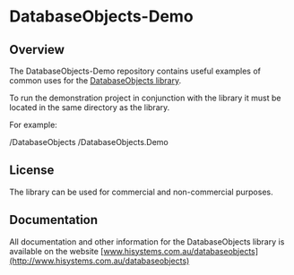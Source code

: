 ﻿DatabaseObjects-Demo
====================

Overview
--------
The DatabaseObjects-Demo repository contains useful examples of common uses for the [DatabaseObjects library](https://github.com/hisystems/DatabaseObjects).

To run the demonstration project in conjunction with the library it must be located in the same directory as the library.

For example:

/DatabaseObjects
/DatabaseObjects.Demo

License
-------
The library can be used for commercial and non-commercial purposes.

Documentation
-------------
All documentation and other information for the DatabaseObjects library is available on the website [www.hisystems.com.au/databaseobjects](http://www.hisystems.com.au/databaseobjects)

